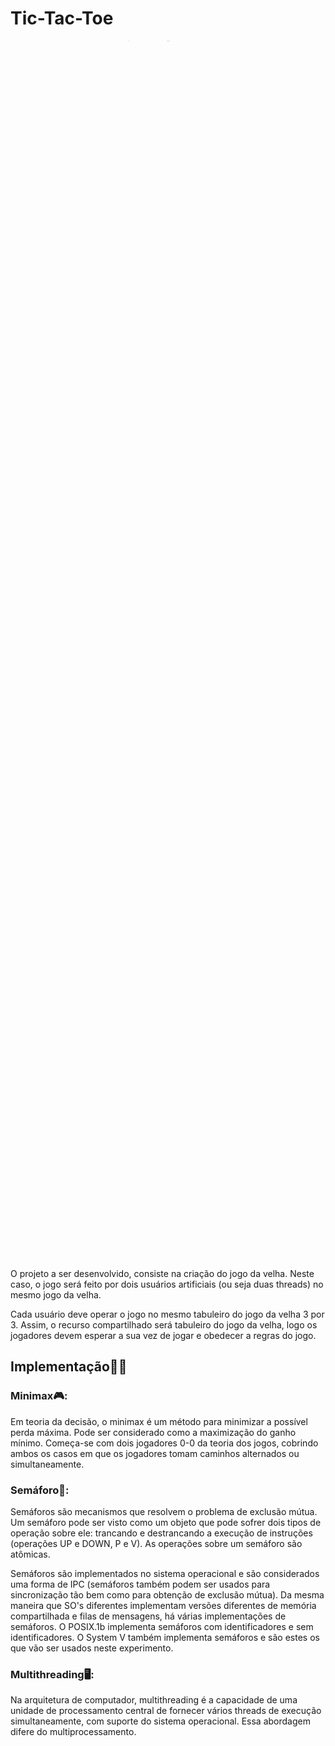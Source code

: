# Tic-Tac-Toe

<center>
<img src="https://super.abril.com.br/wp-content/uploads/2018/07/jogo_da_velha_-_tic_tac_toe.png" alt="Jogo da Velha" style="zoom:5%;width:50%;" />
</center>
  
O projeto a ser desenvolvido, consiste na criação do jogo da velha. Neste caso, o jogo será feito por dois usuários artificiais (ou seja duas threads) no mesmo jogo da velha. 

Cada usuário deve operar o jogo no mesmo tabuleiro do jogo da velha 3 por 3. Assim, o recurso compartilhado será tabuleiro do jogo da velha, logo os jogadores devem esperar a sua vez de jogar e obedecer a regras do jogo.

## Implementação👨‍💻

### Minimax🎮:

Em teoria da decisão, o minimax é um método para minimizar a possível perda máxima. Pode ser considerado como a maximização do ganho mínimo. Começa-se com dois jogadores 0-0 da teoria dos jogos, cobrindo ambos os casos em que os jogadores tomam caminhos alternados ou simultaneamente.

### Semáforo🚦: 

Semáforos são mecanismos que resolvem o problema de exclusão mútua. Um semáforo pode ser visto como um objeto que pode sofrer dois tipos de operação sobre ele: trancando e destrancando a execução de instruções (operações UP e DOWN, P e V). As operações sobre um semáforo são atômicas.

Semáforos são implementados no sistema operacional e são considerados uma forma de IPC (semáforos também podem ser usados para sincronização tão bem como para obtenção de exclusão mútua). Da mesma maneira que SO's diferentes implementam versões diferentes de memória compartilhada e filas de mensagens, há várias implementações de semáforos. O POSIX.1b implementa semáforos com identificadores e sem identificadores. O System V também implementa semáforos e são estes os que vão ser usados neste experimento.

### Multithreading🖥️:

Na arquitetura de computador, multithreading é a capacidade de uma unidade de processamento central de fornecer vários threads de execução simultaneamente, com suporte do sistema operacional. Essa abordagem difere do multiprocessamento.
